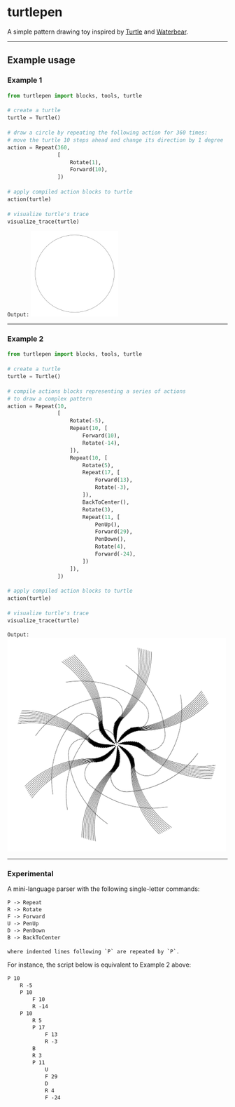 # turtlepen
A simple pattern drawing toy inspired by [Turtle](https://turtleacademy.com/) and [Waterbear](http://waterbearlang.com). 

--- 



## Example usage

### Example 1
```python
from turtlepen import blocks, tools, turtle

# create a turtle
turtle = Turtle()

# draw a circle by repeating the following action for 360 times:
# move the turtle 10 steps ahead and change its direction by 1 degree
action = Repeat(360,
                [
                    Rotate(1),
                    Forward(10),
                ])

# apply compiled action blocks to turtle
action(turtle)

# visualize turtle's trace
visualize_trace(turtle)
```

`Output:`
<img src="./examples/exp1.png"
     alt="example 1"
     width="200" />

--- 

### Example 2
```python
from turtlepen import blocks, tools, turtle

# create a turtle
turtle = Turtle()

# compile actions blocks representing a series of actions
# to draw a complex pattern
action = Repeat(10,
                [
                    Rotate(-5),
                    Repeat(10, [
                        Forward(10),
                        Rotate(-14),
                    ]),
                    Repeat(10, [
                        Rotate(5),
                        Repeat(17, [
                            Forward(13),
                            Rotate(-3),
                        ]),
                        BackToCenter(),
                        Rotate(3),
                        Repeat(11, [
                            PenUp(),
                            Forward(29),
                            PenDown(),
                            Rotate(4),
                            Forward(-24),
                        ])
                    ]),
                ])

# apply compiled action blocks to turtle
action(turtle)

# visualize turtle's trace
visualize_trace(turtle)
```

`Output:`
<img src="./examples/exp2.png"
     alt="example 2"
     width="500" />

---

### Experimental

A mini-language parser with the following single-letter commands:


    P -> Repeat
    R -> Rotate
    F -> Forward
    U -> PenUp
    D -> PenDown
    B -> BackToCenter

    where indented lines following `P` are repeated by `P`.

For instance, the script below is equivalent to Example 2 above:
```
P 10
    R -5
    P 10
        F 10
        R -14
    P 10
        R 5
        P 17
            F 13
            R -3
        B
        R 3
        P 11
            U
            F 29
            D
            R 4
            F -24
```
